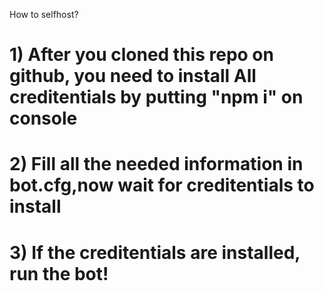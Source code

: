 How to selfhost? 

# 1) After you cloned this repo on github, you need to install All creditentials by putting "npm i" on console

# 2) Fill all the needed information in bot.cfg,now wait for creditentials to install

# 3) If the creditentials are installed, run the bot! 